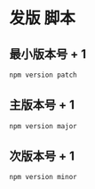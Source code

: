# 发版 脚本

## 最小版本号 + 1
```bash
npm version patch
```

## 主版本号 + 1
```bash
npm version major
```

## 次版本号 + 1
```bash
npm version minor
```